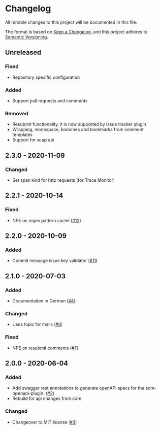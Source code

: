 # Changelog
All notable changes to this project will be documented in this file.

The format is based on [Keep a Changelog](https://keepachangelog.com/en/1.0.0/),
and this project adheres to [Semantic Versioning](https://semver.org/spec/v2.0.0.html).

## Unreleased
### Fixed
- Repository specific configuration

### Added
- Support pull requests and comments

### Removed
- Resubmit functionality, it is now supported by issue tracker plugin
- Wrapping, monospace, branches and bookmarks from comment templates 
- Support for soap api

## 2.3.0 - 2020-11-09
### Changed
- Set span kind for http requests (for Trace Monitor)

## 2.2.1 - 2020-10-14
### Fixed
- NPE on regex pattern cache ([#12](https://github.com/scm-manager/scm-jira-plugin/pull/12))

## 2.2.0 - 2020-10-09
### Added
- Commit message issue key validator ([#11](https://github.com/scm-manager/scm-jira-plugin/pull/11))

## 2.1.0 - 2020-07-03
### Added
- Documentation in German ([#4](https://github.com/scm-manager/scm-jira-plugin/pull/4))

### Changed
- Uses topic for mails ([#6](https://github.com/scm-manager/scm-jira-plugin/pull/6))

### Fixed
- NPE on resubmit comments ([#7](https://github.com/scm-manager/scm-jira-plugin/pull/7))

## 2.0.0 - 2020-06-04
### Added
- Add swagger rest annotations to generate openAPI specs for the scm-openapi-plugin. ([#2](https://github.com/scm-manager/scm-jira-plugin/pull/2))
- Rebuild for api changes from core

### Changed
- Changeover to MIT license ([#3](https://github.com/scm-manager/scm-jira-plugin/pull/3))

